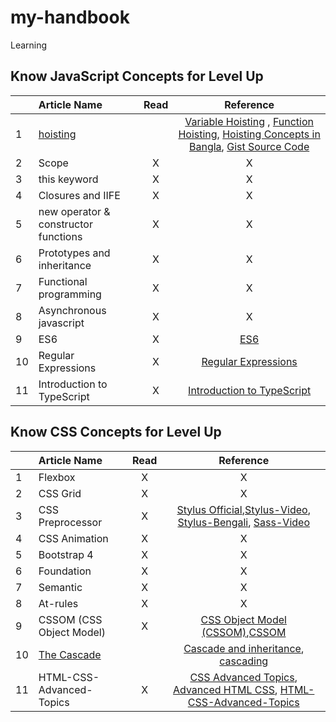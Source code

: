 # my-handbook
Learning
## Know JavaScript Concepts for Level Up

|  | Article Name   |      Read       |  Reference | 
|----------|:-------------|:------:|:------:|
| 1 | [hoisting](https://bipon.me/the-concept-of-hoisting-in-javascript/) |  | [Variable Hoisting](https://codeburst.io/javascript-demystified-variable-hoisting-c3c4d2e8fd40) , [Function Hoisting](https://codeburst.io/javascript-demystified-02-function-hoisting-b83dcaeb265), [Hoisting Concepts in Bangla](https://bit.ly/2uC3eD4), [Gist Source Code](https://gist.github.com/bipon68/d0f014931653b0629a16b143c538d8e4)||
| 2 | Scope | X | X |
| 3 | this keyword | X | X |
| 4 | Closures and IIFE | X | X |
| 5 | new operator & constructor functions | X | X |
| 6 | Prototypes and inheritance | X | X |
| 7 | Functional programming | X | X |
| 8 | Asynchronous javascript | X | X |
| 9 | ES6 | X | [ES6](https://scrimba.com/g/gintrotoes6) |
| 10 | Regular Expressions | X | [Regular Expressions](https://scrimba.com/g/gregularexpressions) |
| 11 | Introduction to TypeScript | X | [Introduction to TypeScript](https://scrimba.com/g/gintrototypescript) |

## Know CSS Concepts for Level Up

|  | Article Name   |      Read       |  Reference | 
|----------|:-------------|:------:|:------:|
| 1 | Flexbox | X | X |
| 2 | CSS Grid | X | X |
| 3 | CSS Preprocessor | X | [Stylus Official](http://stylus-lang.com/),[Stylus-Video](https://www.youtube.com/watch?v=eJahtnmywMI), [Stylus-Bengali](https://bit.ly/2SjFgWn), [Sass-Video](https://www.youtube.com/watch?v=fbVD32w1oTo&list=PL2CB1F80266E986EA) |
| 4 | CSS Animation | X | X |
| 5 | Bootstrap 4 | X | X |
| 6 | Foundation | X | X |
| 7 | Semantic | X | X |
| 8 | At-rules | X | X |
| 9 | CSSOM (CSS Object Model) | X | [CSS Object Model (CSSOM)](https://css-tricks.com/an-introduction-and-guide-to-the-css-object-model-cssom/),[CSSOM](https://blog.logrocket.com/how-css-works-parsing-painting-css-in-the-critical-rendering-path-b3ee290762d3/) |
| 10 | [The Cascade](https://developer.mozilla.org/en-US/docs/Learn/CSS/Building_blocks/Cascade_and_inheritance) |  | [Cascade and inheritance](https://developer.mozilla.org/en-US/docs/Learn/CSS/Building_blocks/Cascade_and_inheritance), [cascading](https://www.w3.org/TR/css-cascade-4/#cascading) |
| 11 | HTML-CSS-Advanced-Topics | X | [CSS Advanced Topics](https://www.htmldog.com/guides/css/advanced/), [Advanced HTML CSS](https://learn.shayhowe.com/advanced-html-css/), [HTML-CSS-Advanced-Topics](https://github.com/MartinChavez/HTML-CSS-Advanced-Topics) |
